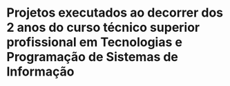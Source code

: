 # Projetos executados ao decorrer dos 2 anos do curso técnico superior profissional em Tecnologias e Programação de Sistemas de Informação
